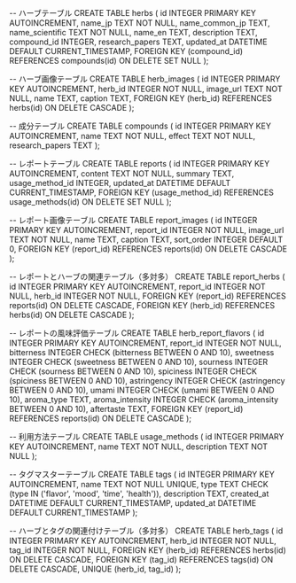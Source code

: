-- ハーブテーブル
CREATE TABLE herbs (
    id INTEGER PRIMARY KEY AUTOINCREMENT,
    name_jp TEXT NOT NULL,
    name_common_jp TEXT,
    name_scientific TEXT NOT NULL,
    name_en TEXT,
    description TEXT,
    compound_id INTEGER,
    <!-- flavor_profile TEXT, -->
    research_papers TEXT,
    updated_at DATETIME DEFAULT CURRENT_TIMESTAMP,
    FOREIGN KEY (compound_id) REFERENCES compounds(id) ON DELETE SET NULL
);

-- ハーブ画像テーブル
CREATE TABLE herb_images (
    id INTEGER PRIMARY KEY AUTOINCREMENT,
    herb_id INTEGER NOT NULL,
    image_url TEXT NOT NULL,
    name TEXT,
    caption TEXT,
    FOREIGN KEY (herb_id) REFERENCES herbs(id) ON DELETE CASCADE
);

-- 成分テーブル
CREATE TABLE compounds (
    id INTEGER PRIMARY KEY AUTOINCREMENT,
    name TEXT NOT NULL,
    effect TEXT NOT NULL,
    research_papers TEXT
);

-- レポートテーブル
CREATE TABLE reports (
    id INTEGER PRIMARY KEY AUTOINCREMENT,
    content TEXT NOT NULL,
    summary TEXT,
    usage_method_id INTEGER,
    updated_at DATETIME DEFAULT CURRENT_TIMESTAMP,
    FOREIGN KEY (usage_method_id) REFERENCES usage_methods(id) ON DELETE SET NULL
);

-- レポート画像テーブル
CREATE TABLE report_images (
    id INTEGER PRIMARY KEY AUTOINCREMENT,
    report_id INTEGER NOT NULL,
    image_url TEXT NOT NULL,
    name TEXT,
    caption TEXT,
    sort_order INTEGER DEFAULT 0,
    FOREIGN KEY (report_id) REFERENCES reports(id) ON DELETE CASCADE
);

-- レポートとハーブの関連テーブル（多対多）
CREATE TABLE report_herbs (
    id INTEGER PRIMARY KEY AUTOINCREMENT,
    report_id INTEGER NOT NULL,
    herb_id INTEGER NOT NULL,
    FOREIGN KEY (report_id) REFERENCES reports(id) ON DELETE CASCADE,
    FOREIGN KEY (herb_id) REFERENCES herbs(id) ON DELETE CASCADE
);

-- レポートの風味評価テーブル
CREATE TABLE herb_report_flavors (
    id INTEGER PRIMARY KEY AUTOINCREMENT,
    report_id INTEGER NOT NULL,
    bitterness INTEGER CHECK (bitterness BETWEEN 0 AND 10),
    sweetness INTEGER CHECK (sweetness BETWEEN 0 AND 10),
    sourness INTEGER CHECK (sourness BETWEEN 0 AND 10),
    spiciness INTEGER CHECK (spiciness BETWEEN 0 AND 10),
    astringency INTEGER CHECK (astringency BETWEEN 0 AND 10),
    umami INTEGER CHECK (umami BETWEEN 0 AND 10),
    aroma_type TEXT,
    aroma_intensity INTEGER CHECK (aroma_intensity BETWEEN 0 AND 10),
    aftertaste TEXT,
    FOREIGN KEY (report_id) REFERENCES reports(id) ON DELETE CASCADE
);

-- 利用方法テーブル
CREATE TABLE usage_methods (
    id INTEGER PRIMARY KEY AUTOINCREMENT,
    name TEXT NOT NULL,
    description TEXT NOT NULL
);

-- タグマスターテーブル
CREATE TABLE tags (
    id INTEGER PRIMARY KEY AUTOINCREMENT,
    name TEXT NOT NULL UNIQUE,
    type TEXT CHECK (type IN ('flavor', 'mood', 'time', 'health')),
    description TEXT,
    created_at DATETIME DEFAULT CURRENT_TIMESTAMP,
    updated_at DATETIME DEFAULT CURRENT_TIMESTAMP
);

-- ハーブとタグの関連付けテーブル（多対多）
CREATE TABLE herb_tags (
    id INTEGER PRIMARY KEY AUTOINCREMENT,
    herb_id INTEGER NOT NULL,
    tag_id INTEGER NOT NULL,
    FOREIGN KEY (herb_id) REFERENCES herbs(id) ON DELETE CASCADE,
    FOREIGN KEY (tag_id) REFERENCES tags(id) ON DELETE CASCADE,
    UNIQUE (herb_id, tag_id)
);
